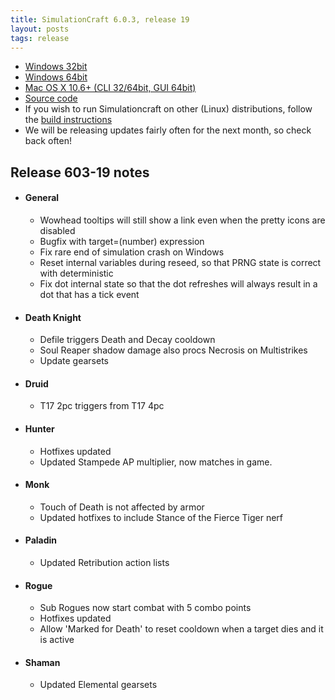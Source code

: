 ```yaml
---
title: SimulationCraft 6.0.3, release 19
layout: posts
tags: release
---
```

* [Windows 32bit](http://downloads.simulationcraft.org/simc-603-19-win32-12-17-aca0a87.zip)
* [Windows 64bit](http://downloads.simulationcraft.org/simc-603-19-win64-12-17-aca0a87.zip)
* [Mac OS X 10.6+ (CLI 32/64bit, GUI 64bit)](http://downloads.simulationcraft.org/simc-603-19-osx-x86.dmg)
* [Source code](http://downloads.simulationcraft.org/simc-603-19-source.zip)
* If you wish to run Simulationcraft on other (Linux) distributions, follow the [build instructions](http://code.google.com/p/simulationcraft/wiki/HowToBuild)
* We will be releasing updates fairly often for the next month, so check back often!
## Release 603-19 notes
* #### General
  * Wowhead tooltips will still show a link even when the pretty icons are disabled
  * Bugfix with target=(number) expression
  * Fix rare end of simulation crash on Windows
  * Reset internal variables during reseed, so that PRNG state is correct with deterministic
  * Fix dot internal state so that the dot refreshes will always result in a dot that has a tick event
* #### Death Knight
  * Defile triggers Death and Decay cooldown
  * Soul Reaper shadow damage also procs Necrosis on Multistrikes
  * Update gearsets
* #### Druid
  * T17 2pc triggers from T17 4pc
* #### Hunter
  * Hotfixes updated
  * Updated Stampede AP multiplier, now matches in game.
* #### Monk
  * Touch of Death is not affected by armor
  * Updated hotfixes to include Stance of the Fierce Tiger nerf
* #### Paladin
  * Updated Retribution action lists
* #### Rogue
  * Sub Rogues now start combat with 5 combo points
  * Hotfixes updated
  * Allow 'Marked for Death' to reset cooldown when a target dies and it is active
* #### Shaman
  * Updated Elemental gearsets